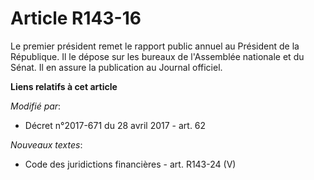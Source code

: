 # Article R143-16

Le premier président remet le rapport public annuel au Président de la République. Il le dépose sur les bureaux de
l'Assemblée nationale et du Sénat. Il en assure la publication au Journal officiel.

**Liens relatifs à cet article**

_Modifié par_:

  - Décret n°2017-671 du 28 avril 2017 - art. 62

_Nouveaux textes_:

  - Code des juridictions financières - art. R143-24 (V)
